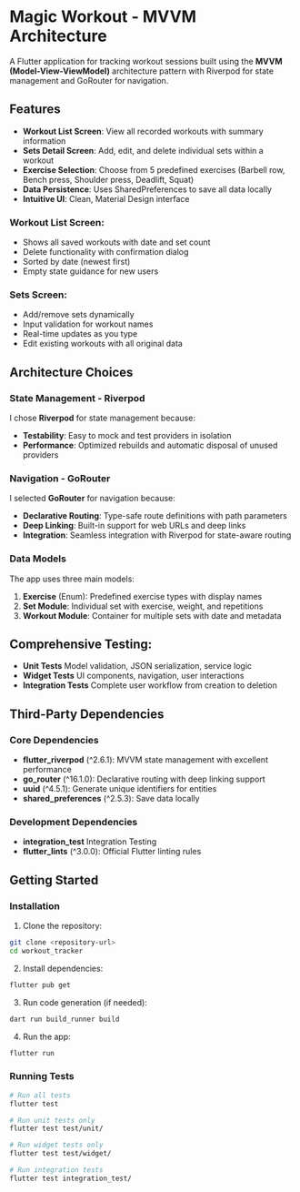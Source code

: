 # Magic Workout - MVVM Architecture

A Flutter application for tracking workout sessions built using the **MVVM (Model-View-ViewModel)** architecture pattern with Riverpod for state management and GoRouter for navigation.

## Features

- **Workout List Screen**: View all recorded workouts with summary information
- **Sets Detail Screen**: Add, edit, and delete individual sets within a workout
- **Exercise Selection**: Choose from 5 predefined exercises (Barbell row, Bench press, Shoulder press, Deadlift, Squat)
- **Data Persistence**: Uses SharedPreferences to save all data locally
- **Intuitive UI**: Clean, Material Design interface

### Workout List Screen:

- Shows all saved workouts with date and set count
- Delete functionality with confirmation dialog
- Sorted by date (newest first)
- Empty state guidance for new users

### Sets Screen:

- Add/remove sets dynamically
- Input validation for workout names
- Real-time updates as you type
- Edit existing workouts with all original data

## Architecture Choices

### State Management - Riverpod

I chose **Riverpod** for state management because:

- **Testability**: Easy to mock and test providers in isolation
- **Performance**: Optimized rebuilds and automatic disposal of unused providers

### Navigation - GoRouter

I selected **GoRouter** for navigation because:

- **Declarative Routing**: Type-safe route definitions with path parameters
- **Deep Linking**: Built-in support for web URLs and deep links
- **Integration**: Seamless integration with Riverpod for state-aware routing

### Data Models

The app uses three main models:

1. **Exercise** (Enum): Predefined exercise types with display names
2. **Set Module**: Individual set with exercise, weight, and repetitions
3. **Workout Module**: Container for multiple sets with date and metadata

## Comprehensive Testing:

- **Unit Tests** Model validation, JSON serialization, service logic
- **Widget Tests** UI components, navigation, user interactions
- **Integration Tests** Complete user workflow from creation to deletion



## Third-Party Dependencies

### Core Dependencies
- **flutter_riverpod** (^2.6.1): MVVM state management with excellent performance
- **go_router** (^16.1.0): Declarative routing with deep linking support
- **uuid** (^4.5.1): Generate unique identifiers for entities
- **shared_preferences** (^2.5.3): Save data locally

### Development Dependencies
- **integration_test** Integration Testing
- **flutter_lints** (^3.0.0): Official Flutter linting rules

## Getting Started

### Installation

1. Clone the repository:
```bash
git clone <repository-url>
cd workout_tracker
```

2. Install dependencies:
```bash
flutter pub get
```

3. Run code generation (if needed):
```bash
dart run build_runner build
```

4. Run the app:
```bash
flutter run
```

### Running Tests

```bash
# Run all tests
flutter test

# Run unit tests only
flutter test test/unit/

# Run widget tests only
flutter test test/widget/

# Run integration tests
flutter test integration_test/
```
